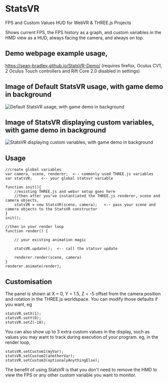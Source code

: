 # StatsVR
FPS and Custom Values HUD for WebVR &amp; THREE.js Projects

Shows current FPS, the FPS history as a graph, and custom variables in the HMD view as a HUD, always facing the camera, and always on top.

## Demo webpage example usage, 
https://sean-bradley.github.io/StatsVR-Demo/ (requires firefox, Oculus CV1, 2 Oculus Touch controllers and Rift Core 2.0 disabled in settings)

## Image of Default StatsVR usage, with game demo in background
![Default StatsVR usage, with game demo in background](https://github.com/Sean-Bradley/StatsVR-Demo/blob/master/statsvrdefault.jpg)

## Image of StatsVR displaying custom variables, with game demo in background
![StatsVR displaying custom variables, with game demo in background](https://github.com/Sean-Bradley/StatsVR-Demo/blob/master/statsvrWithCustomVars.jpg)


## Usage

```
//create global variables
var camera, scene, renderer;  <-- commonly used THREE.js variables
var statsVR; 	<-- your global statsvr variable		

function init(){
	//existing THREE.js and webvr setup goes here
	//then after you've instantiated the THREE.js renderer, scene and camera objects,
	statsVR = new StatsVR(scene, camera);   <-- pass your scene and camera objects to the StatsVR constructor
}
init();

//then in your render loop 
function render() {
	
	// your existing animation magic

	statsVR.update();  <-- call the statsvr update

	renderer.render(scene, camera)
}
renderer.animate(render);
```

## Customisation
The panel is shown at 
X = 0,
Y = 1.5,
Z = -5 
offset from the camera position and rotation in the THREE.js worldspace.
You can modify those defaults if you want, eg
```
statsVR.setX(1);
statsVR.setY(0);
statsVR.setZ(-10);
```

You can also show up to 3 extra custom values in the display, such as values you may want to track during execution of your program.
eg, in the render loop,
```
statsVR.setCustom1(myVar);
statsVR.setCustom2(anotherVar);
statsVR.setCustom3(optionalyAnythingElse);
```
The benefit of using StatsVR is that you don't need to remove the HMD to view the FPS or any other custom variable you want to monitor.



